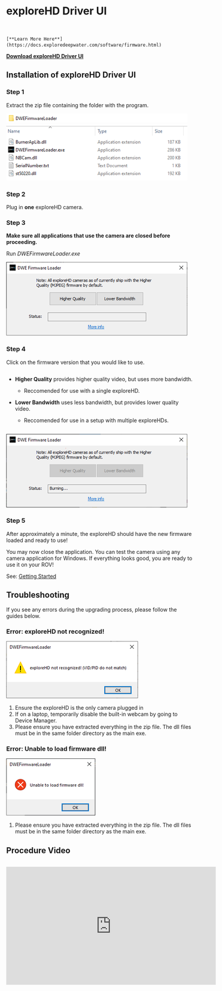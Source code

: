 # exploreHD Driver UI

```{important} This software is still in Alpha. Be aware that it may not be stable and changes will occur during the development. 
```
```{note} The DriverUI is only compatiable with the Lower Bandwidth version of the firmware. Please make sure that all exploreHD using the Driver UI is running that firmware.

[**Learn More Here**](https://docs.exploredeepwater.com/software/firmware.html)
```

[**Download exploreHD Driver UI**](https://cdn.shopify.com/s/files/1/0575/8785/9626/files/DWEFirmwareLoader_020822.zip)


## Installation of exploreHD Driver UI

### Step 1

Extract the zip file containing the folder with the program.

![Extract the Zip File](../img/firmware_loader/Firmware_Loader_Step_1-1.png)
![Folder Contents](../img/firmware_loader/Firmware_Loader_Step_1-2.png)

### Step 2

Plug in **one** exploreHD camera.

### Step 3

**Make sure all applications that use the camera are closed before proceeding.**

Run *DWEFirmwareLoader.exe*

![DWE Firmware Loader](../img/firmware_loader/Firmware_Loader_Step_3.png)

### Step 4

Click on the firmware version that you would like to use.

```{important} For most use cases, we recommend the *Higher Quality* firmware, which is what we ship out with all exploreHD and HDCam modules. If you plan on using more than one camera module at once, or just want a lower latency and lower bandwidth video stream, the *Lower Bandwidth* firmware is recommended. If you have any questions, feel free to ask on [our forums](https://discuss.exploredeepwater.com/).
```

* **Higher Quality** provides higher quality video, but uses more bandwidth.
    * Reccomended for use with a single exploreHD.

* **Lower Bandwidth** uses less bandwidth, but provides lower quality video.
    * Reccomended for use in a setup with multiple exploreHDs.

```{warning} Do not close the application, unplug the camera, or open any applications that may use the camera until the update is complete.
```

![Update Firmware](../img/firmware_loader/Firmware_Loader_Step_4.png)

### Step 5

After approximately a minute, the exploreHD should have the new firmware loaded and ready to use!

You may now close the application. You can test the camera using any camera application for Windows. If everything looks good, you are ready to use it on your ROV!

See: [Getting Started](../products/explorehd)

## Troubleshooting

If you see any errors during the upgrading process, please follow the guides below.

### Error: exploreHD not recognized!

![Error Message](../img/firmware_loader/Firmware_Loader_Error_Not_Recognized.png)

1. Ensure the exploreHD is the only camera plugged in
2. If on a laptop, temporarily disable the built-in webcam by going to Device Manager.
3. Please ensure you have extracted everything in the zip file. The dll files must be in the same folder directory as the main exe.

### Error: Unable to load firmware dll!

![Error Message](../img/firmware_loader/Firmware_Loader_Error_No_dll.png)

1. Please ensure you have extracted everything in the zip file. The dll files must be in the same folder directory as the main exe.


## Procedure Video

```{warning} This video uses an outdated version of the loader and may not be accurate. Documentation for this version can be found [here](https://docs.exploredeepwater.com/legacy/firmware_legacy.html).
```

<iframe width="560" height="315" src="https://www.youtube.com/embed/G4h9EAG88HU" title="YouTube video player" frameborder="0" allow="accelerometer; autoplay; clipboard-write; encrypted-media; gyroscope; picture-in-picture" allowfullscreen></iframe>
